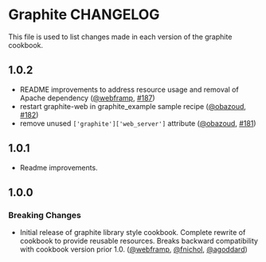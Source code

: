 Graphite  CHANGELOG
===================

This file is used to list changes made in each version of the graphite cookbook.

## 1.0.2
- README improvements to address resource usage and removal of Apache
  dependency ([@webframp][], [#187][])
- restart graphite-web in graphite_example sample recipe ([@obazoud][], [#182][])
- remove unused `['graphite']['web_server']` attribute ([@obazoud][], [#181][])

## 1.0.1
- Readme improvements.

## 1.0.0
### Breaking Changes
- Initial release of graphite library style cookbook. Complete rewrite
  of cookbook to provide reusable resources. Breaks backward
  compatibility with cookbook version prior 1.0. ([@webframp][], [@fnichol][],
  [@agoddard][])

<!--- The following link definition list is generated by PimpMyChangelog --->
[#181]: https://github.com/hw-cookbooks/graphite/issues/181
[#182]: https://github.com/hw-cookbooks/graphite/issues/182
[#187]: https://github.com/hw-cookbooks/graphite/issues/187
[@agoddard]: https://github.com/agoddard
[@fnichol]: https://github.com/fnichol
[@obazoud]: https://github.com/obazoud
[@webframp]: https://github.com/webframp